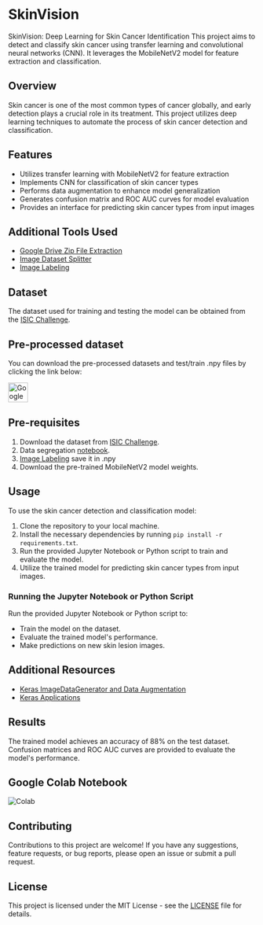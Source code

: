 # SkinVision
SkinVision: Deep Learning for Skin Cancer Identification
This project aims to detect and classify skin cancer using transfer learning and convolutional neural networks (CNN). It leverages the MobileNetV2 model for feature extraction and classification.

## Overview

Skin cancer is one of the most common types of cancer globally, and early detection plays a crucial role in its treatment. This project utilizes deep learning techniques to automate the process of skin cancer detection and classification.

## Features

- Utilizes transfer learning with MobileNetV2 for feature extraction
- Implements CNN for classification of skin cancer types
- Performs data augmentation to enhance model generalization
- Generates confusion matrix and ROC AUC curves for model evaluation
- Provides an interface for predicting skin cancer types from input images

## Additional Tools Used

- [Google Drive Zip File Extraction](https://github.com/Student408/Google-Drive-Zip-File-Extraction)
- [Image Dataset Splitter](https://github.com/Student408/Image-Dataset-Splitter)
- [Image Labeling](https://github.com/Student408/Image-labeling)

## Dataset

The dataset used for training and testing the model can be obtained from the [ISIC Challenge](https://challenge.isic-archive.com/data).

## Pre-processed dataset
You can download the pre-processed datasets and test/train .npy files by clicking the link below:

<a href="https://drive.google.com/drive/folders/1iOGMT4Ni147eaojIak33XPBieCgCP6n0?usp=sharing" target="_blank">
  <img src="https://upload.wikimedia.org/wikipedia/commons/1/12/Google_Drive_icon_%282020%29.svg" alt="Google Drive" width="40" height="40"/>
</a>

## Pre-requisites

1. Download the dataset from [ISIC Challenge](https://challenge.isic-archive.com/data).
2. Data segregation [notebook](https://github.com/wisdomml2020/skin_cancer_classification_transfer_learning).
3. [Image Labeling](https://github.com/Student408/Image-labeling) save it in .npy
4. Download the pre-trained MobileNetV2 model weights.

## Usage

To use the skin cancer detection and classification model:
1. Clone the repository to your local machine.
2. Install the necessary dependencies by running `pip install -r requirements.txt`.
3. Run the provided Jupyter Notebook or Python script to train and evaluate the model.
4. Utilize the trained model for predicting skin cancer types from input images.

### Running the Jupyter Notebook or Python Script

Run the provided Jupyter Notebook or Python script to:
- Train the model on the dataset.
- Evaluate the trained model's performance.
- Make predictions on new skin lesion images.

## Additional Resources

- [Keras ImageDataGenerator and Data Augmentation](https://pyimagesearch.com/2019/07/08/keras-imagedatagenerator-and-data-augmentation/)
- [Keras Applications](https://keras.io/api/applications/)

## Results

The trained model achieves an accuracy of 88% on the test dataset. Confusion matrices and ROC AUC curves are provided to evaluate the model's performance.

## Google Colab Notebook

<a href="https://colab.research.google.com/github/Student408/SkinVision/blob/main/SkinVision%20Deep%20Learning%20for%20Skin%20Cancer%20Identification.ipynb" target="_blank">
  <img align="left" alt="Colab" title="Open in Colab" src="https://colab.research.google.com/assets/colab-badge.svg" />
</a> <br/>

## Contributing

Contributions to this project are welcome! If you have any suggestions, feature requests, or bug reports, please open an issue or submit a pull request.

## License

This project is licensed under the MIT License - see the [LICENSE](LICENSE) file for details.

